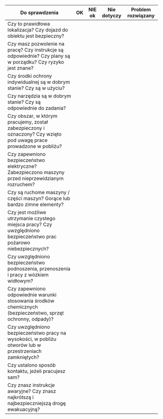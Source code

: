 | Do sprawdzenia                                                                                                     | OK | NIE ok | Nie dotyczy | Problem rozwiązany |
|--------------------------------------------------------------------------------------------------------------------|----|--------|-------------|--------------------|
| Czy to prawidłowa lokalizacja?  Czy dojazd do obiektu jest bezpieczny?                                             |    |        |             |                    |
| Czy masz pozwolenie na pracę?  Czy instrukcje są odpowiednie?  Czy plany są w porządku? Czy ryzyko jest znane?     |    |        |             |                    |
| Czy środki ochrony indywidualnej są w dobrym stanie?  Czy są w użyciu?                                             |    |        |             |                    |
| Czy narzędzia są w dobrym stanie?  Czy są odpowiednie do zadania?                                                  |    |        |             |                    |
| Czy obszar, w którym pracujemy, został zabezpieczony i oznaczony? Czy wzięto pod uwagę prace prowadzone w pobliżu? |    |        |             |                    |
| Czy zapewniono bezpieczeństwo elektryczne? Zabezpieczono maszyny przed nieprzewidzianym rozruchem?                 |    |        |             |                    |
| Czy są ruchome maszyny / części maszyn? Gorące lub bardzo zimne elementy?                                          |    |        |             |                    |
| Czy jest możliwe utrzymanie czystego miejsca pracy? Czy uwzględniono bezpieczeństwo prac pożarowo niebezpiecznych? |    |        |             |                    |
| Czy uwzględniono bezpieczeństwo podnoszenia, przenoszenia i pracy z wózkiem widłowym?                              |    |        |             |                    |
| Czy zapewniono odpowiednie warunki stosowania środków chemicznych (bezpieczeństwo, sprzęt ochronny, odpady)?       |    |        |             |                    |
| Czy uwzględniono bezpieczeństwo pracy na wysokości, w pobliżu otworów lub w przestrzeniach zamkniętych?            |    |        |             |                    |
| Czy ustalono sposób kontaktu, jeżeli pracujesz sam?                                                                |    |        |             |                    |
| Czy znasz instrukcje awaryjne? Czy znasz najkrótszą i najbezpieczniejszą drogę ewakuacyjną?                        |    |        |             |                    |
